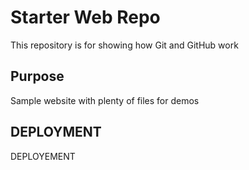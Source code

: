 # Starter Web Repo

This repository is for showing how Git and GitHub work

## Purpose

Sample website with plenty of files for demos

## DEPLOYMENT

DEPLOYEMENT
